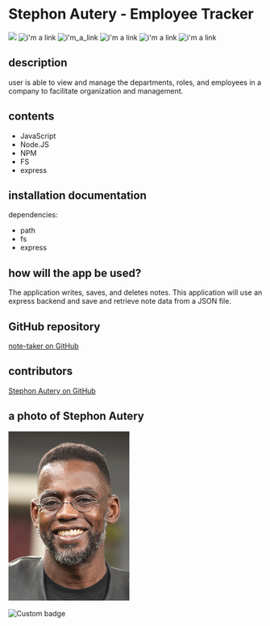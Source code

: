 # Stephon Autery - Employee Tracker
 [<img src="https://img.shields.io/badge/Stephon_Autery-let's_begin_here_...-goldenrod.svg">](<a href="http://stephonautery.com" target="_blank">) ![i'm a link](https://img.shields.io/badge/license-MIT-blue.svg) ![i'm_a_link](https://img.shields.io/badge/_ES_-_6_-green) ![i'm a link](https://img.shields.io/badge/_path_-_7.1.0_-green>) ![i'm a link](https://img.shields.io/badge/_fs_-0.0.1_-orange.svg) ![i'm a link](https://img.shields.io/badge/_express_-_4.16.4-pink.svg) 
 ## description 
 user is able to view and manage the departments, roles, and employees in a company to facilitate organization and management.

 ## contents 
  
 - JavaScript 
 - Node.JS 
 - NPM 
 - FS 
 - express 
 
 ## installation documentation 
 dependencies: 
 - path 
 - fs 
 - express 
 ## how will the app be used? 
  
 The application writes, saves, and deletes notes. This application will use an express backend and save and retrieve note data from a JSON file.  

 ## GitHub repository 
 [note-taker on GitHub](https://github.com/StephonAutery/Stephon_Autery-Employee-Tracker) 
 ## contributors 
 [Stephon Autery on GitHub](https://github.com/StephonAutery)

 
 ## a photo of Stephon Autery 
 
 
 ![i'm a link](./images/stephon-headshot-garden.jpg)

![Custom badge](https://img.shields.io/endpoint?color=blue&label=Stephon%20Autery&logo=lets%20begin%20here%20...&logoColor=yellow&url=https%3A%2F%2Fgithub.com%2FStephonAutery%2FStephon_Autery-Employee-Tracker)


